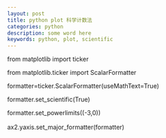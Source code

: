 ```yaml
---
layout: post
title: python plot 科学计数法
categories: python
description: some word here
keywords: python, plot, scientific
---
```



from matplotlib import ticker

from matplotlib.ticker import ScalarFormatter

formatter=ticker.ScalarFormatter(useMathText=True)

formatter.set_scientific(True)

formatter.set_powerlimits((-3,0))

ax2.yaxis.set_major_formatter(formatter)　　　
